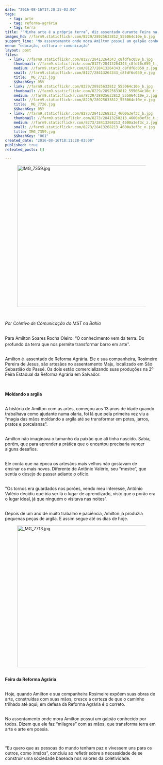 ```yaml
---
date: "2016-08-16T17:20:35-03:00"
tags:
  - tag: arte
  - tag: reforma-agrária
  - tag: terra
title: "“Minha arte é a própria terra”, diz assentado durante Feira na Bahia"
images_hd: //farm9.staticflickr.com/8229/28925633812_555064c10e_b.jpg
support_line: "No assentamento onde mora Amilton possui um galpão conhecido por todos. Dizem que ele faz “milagres” com as mãos, que transforma terra em arte e arte em poesia. "
menu: "educação, cultura e comunicação"
layout: post
files:
  - link: //farm9.staticflickr.com/8127/28413264343_c8fdf6c059_b.jpg
    thumbnail: //farm9.staticflickr.com/8127/28413264343_c8fdf6c059_t.jpg
    medium: //farm9.staticflickr.com/8127/28413264343_c8fdf6c059_z.jpg
    small: //farm9.staticflickr.com/8127/28413264343_c8fdf6c059_n.jpg
    title: _MG_7713.jpg
    $$hashKey: 05V
  - link: //farm9.staticflickr.com/8229/28925633812_555064c10e_b.jpg
    thumbnail: //farm9.staticflickr.com/8229/28925633812_555064c10e_t.jpg
    medium: //farm9.staticflickr.com/8229/28925633812_555064c10e_z.jpg
    small: //farm9.staticflickr.com/8229/28925633812_555064c10e_n.jpg
    title: _MG_7726.jpg
    $$hashKey: 05Y
  - link: //farm9.staticflickr.com/8273/28413268213_4600a3ef3c_b.jpg
    thumbnail: //farm9.staticflickr.com/8273/28413268213_4600a3ef3c_t.jpg
    medium: //farm9.staticflickr.com/8273/28413268213_4600a3ef3c_z.jpg
    small: //farm9.staticflickr.com/8273/28413268213_4600a3ef3c_n.jpg
    title: IMG_7359.jpg
    $$hashKey: "061"
created_date: "2016-08-16T18:11:28-03:00"
published: true
releated_posts: []

---
```

<figure class="image"><img alt="IMG_7359.jpg" height="467" src="//farm9.staticflickr.com/8273/28413268213_4600a3ef3c_b.jpg" width="700" />
<figcaption></figcaption>
</figure>

<p>&nbsp;</p>

<p><em>Por Coletivo de Comunica&ccedil;&atilde;o do MST na Bahia</em></p>

<p><br />
Para <span style="line-height: 20.8px;">Amilton Soares Rocha Oleiro:&nbsp;</span>&ldquo;O conhecimento vem da terra. Do profundo da terra que nos permite&nbsp;transformar&nbsp;barro em arte&quot;.</p>

<p><br />
Amilton&nbsp;&eacute;&nbsp;&nbsp;assentado de Reforma Agr&aacute;ria. Ele e&nbsp;sua companheira, Rosimeire Pereira de Jesus,&nbsp;s&atilde;o&nbsp;artes&atilde;os no assentamento Maju, localizado em S&atilde;o Sebasti&atilde;o do Pass&eacute;.&nbsp;Os dois est&atilde;o comercializando suas produ&ccedil;&otilde;es na 2&ordm; Feira Estadual da Reforma Agr&aacute;ria em Salvador.</p>

<p><br />
<br />
<strong>Moldando a argila</strong></p>

<p><br />
A hist&oacute;ria de Amilton com as artes, come&ccedil;ou aos 13 anos de idade quando trabalhava como ajudante numa olaria,&nbsp;foi l&aacute; que&nbsp;pela primeira vez viu a &ldquo;magia das m&atilde;os moldando a argila&nbsp;at&eacute; se transformar em potes, jarros, pratos e porcelanas&quot;.</p>

<p><br />
Amilton n&atilde;o&nbsp;imaginava o tamanho da paix&atilde;o que ali tinha nascido. Sabia, por&eacute;m, que para aprender a pr&aacute;tica que o encantou&nbsp;precisaria vencer alguns desafios.</p>

<p><br />
Ele conta que na &eacute;poca os artes&atilde;os mais velhos n&atilde;o gostavam de ensinar&nbsp;os mais novos. Diferente de&nbsp;Ant&ocirc;nio Val&eacute;rio, seu &ldquo;mestre&rdquo;, que sentia o desejo de passar adiante o of&iacute;cio.</p>

<p><br />
&quot;Os tornos era guardados nos por&otilde;es, vendo meu interesse, Ant&ocirc;nio Val&eacute;rio&nbsp;decidiu que iria ser l&aacute; o lugar de aprendizado, visto que&nbsp;o por&atilde;o era o lugar ideal, j&aacute; que ningu&eacute;m o visitava nas noites&quot;.</p>

<p><br />
Depois de um ano de muito trabalho e paci&ecirc;ncia,&nbsp;Amilton j&aacute; produzia pequenas pe&ccedil;as de argila. E assim segue at&eacute; os dias de hoje.</p>

<figure class="image"><img alt="_MG_7713.jpg" height="467" src="//farm9.staticflickr.com/8127/28413264343_c8fdf6c059_b.jpg" width="700" />
<figcaption></figcaption>
</figure>

<p><br />
<strong>Feira da Reforma Agr&aacute;ria&nbsp;</strong></p>

<p><br />
Hoje, quando Amilton e sua companheira Rosimeire exp&otilde;em suas obras de arte, constru&iacute;das com suas m&atilde;os, cresce a certeza de que o caminho trilhado at&eacute; aqui, em defesa da Reforma Agr&aacute;ria&nbsp;&eacute; o correto.</p>

<p><br />
No assentamento onde mora&nbsp;Amilton possui um galp&atilde;o conhecido por todos. Dizem que ele&nbsp;faz&nbsp;&ldquo;milagres&rdquo; com as m&atilde;os, que transforma&nbsp;terra em arte e arte em poesia.</p>

<p>&nbsp;</p>

<p>&ldquo;Eu quero que as pessoas do mundo tenham paz e vivessem uns para os outros, como irm&atilde;os&rdquo;, concluiu ao refletir sobre a necessidade de se construir uma sociedade baseada nos valores da coletividade.</p>
